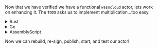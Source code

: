 Now that we have verified we have a functional `wasmcloud` actor, lets work on enhancing it. The `TODO` asks us to implement multiplication...too easy.

<details>
  <summary>Rust</summary>

Open the file:

`rust/src/lib.rs`{{open}}  

Add the new functionality:

  <pre class="file" data-filename="rust/src/lib.rs" data-target="insert" data-marker="// TODO: add multiplication">
```
  "/mult" => {
    let mult = nums[0].parse::<i32>().unwrap() * nums[1].parse::<i32>().unwrap();
    ret = format!("multiply: {} * {} = {}", nums[0], nums[1], mult);
    break;
  }
```

  </pre>

> Note: You can click the above section and it will insert itself into the code block.

</details>
<details>
  <summary>Go</summary>

Open the file:

`go/main.go`{{open}}

Add the new functionality:

  <pre class="file" data-filename="go/main.go" data-target="insert" data-marker="// TODO: add multiplication">
```
  case "/mult":
    ret = "multiply: " + nums[0] + " * " + nums[1] + " = " + strconv.Itoa(num0*num1)
```
  </pre>

> Note: You can click the above section and it will insert itself into the code block.

</details>
<details>
  <summary>AssemblyScript</summary>

Open the file:

`assemblyscript/assembly/index.ts`{{open}}

Add the new functionality:

  <pre class="file" data-filename="assemblyscript/assembly/index.ts" data-target="insert" data-marker="//TODO: add multiplication">
```
} else if (request.path == "/mult") {
    result = "multiply: " + numOne.toString() + " * " + numTwo.toString() + " = " + (numOne * numTwo).toString()
```
  </pre>

> Note: You can click the above section and it will insert itself into the code block.

</details>

Now we can rebuild, re-sign, publish, start, and test our actor!
